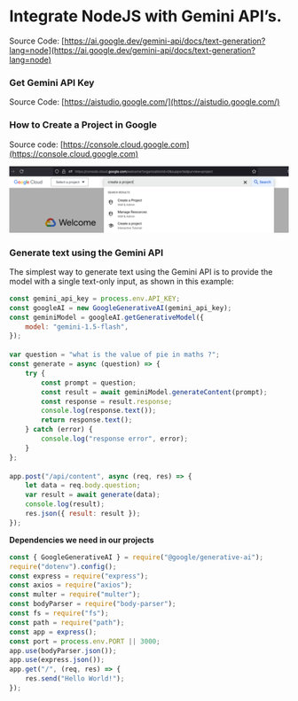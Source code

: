 # Integrate NodeJS with Gemini API’s.

Source Code: [https://ai.google.dev/gemini-api/docs/text-generation?lang=node](https://ai.google.dev/gemini-api/docs/text-generation?lang=node)

### Get Gemini API Key

Source Code: [https://aistudio.google.com/](https://aistudio.google.com/)

### How to Create a Project in Google

Source code: [https://console.cloud.google.com](https://console.cloud.google.com)

![console image](/images/image1.png)

### Generate text using the Gemini API

The simplest way to generate text using the Gemini API is to provide the model with a single text-only input, as shown in this example:

```js
const gemini_api_key = process.env.API_KEY;
const googleAI = new GoogleGenerativeAI(gemini_api_key);
const geminiModel = googleAI.getGenerativeModel({
    model: "gemini-1.5-flash",
});

var question = "what is the value of pie in maths ?";
const generate = async (question) => {
    try {
        const prompt = question;
        const result = await geminiModel.generateContent(prompt);
        const response = result.response;
        console.log(response.text());
        return response.text();
    } catch (error) {
        console.log("response error", error);
    }
};

app.post("/api/content", async (req, res) => {
    let data = req.body.question;
    var result = await generate(data);
    console.log(result);
    res.json({ result: result });
});
```

**Dependencies we need in our projects**

```js
const { GoogleGenerativeAI } = require("@google/generative-ai");
require("dotenv").config();
const express = require("express");
const axios = require("axios");
const multer = require("multer");
const bodyParser = require("body-parser");
const fs = require("fs");
const path = require("path");
const app = express();
const port = process.env.PORT || 3000;
app.use(bodyParser.json());
app.use(express.json());
app.get("/", (req, res) => {
    res.send("Hello World!");
});
```
